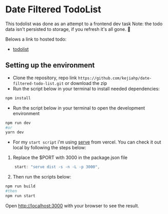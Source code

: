 # Date Filtered TodoList

This todolist was done as an attempt to a frontend dev task
Note: the todo data isn't persisted to storage, if you refresh it's all gone. 💨

Belows a link to hosted todo:

- [todolist](https://github.com/vitejs/vite-plugin-react/blob/main/packages/plugin-react/README.md)

## Setting up the environment

- Clone the repository, repo link `https://github.com/kejiahp/date-filtered-todo-list.git` or download the zip
- Run the script below in your terminal to install needed dependencies:

```bash
npm install
```

- Run the script below in your terminal to open the development environment

```bash
npm run dev
#or
yarn dev
```

- For my `start script` i'm using [serve](https://www.npmjs.com/package/serve) from vercel. You can check it out local by following the steps below:

1. Replace the $PORT with 3000 in the package.json file

```js
    start: "serve dist -s -n -L -p 3000",
```

2. Then run the scripts below:

```bash
npm run build
#then
npm run start
```

Open [http://localhost:3000](http://localhost:3000) with your browser to see the result.

